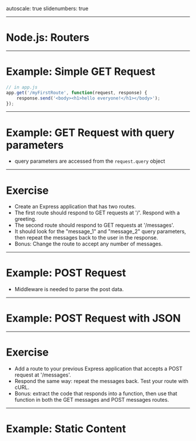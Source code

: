 autoscale: true
slidenumbers: true

---

# Node.js: Routers

---

# Example: Simple GET Request

```js
// in app.js
app.get('/myFirstRoute', function(request, response) {
	response.send('<body><h1>hello everyone!</h1></body>');
});
```

---

# Example: GET Request with query parameters
- query parameters are accessed from the `request.query` object

---

# Exercise
- Create an Express application that has two routes.
- The first route should respond to GET requests at '/'. Respond with a greeting.
- The second route should respond to GET requests at '/messages'.
- It should look for the "message_1" and "message_2" query parameters, then repeat the messages back to the user in the response.
- Bonus: Change the route to accept any number of messages.

---

# Example: POST Request
- Middleware is needed to parse the post data.

---

# Example: POST Request with JSON

---

# Exercise
- Add a route to your previous Express application that accepts a POST request at '/messages'.
- Respond the same way: repeat the messages back. Test your route with cURL.
- Bonus: extract the code that responds into a function, then use that function in both the GET messages and POST messages routes.

---

# Example: Static Content
